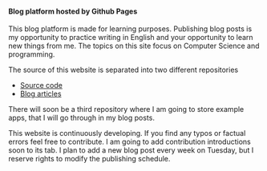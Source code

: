 <!---
<title>Computer Science blog platform hosted by Github Pages</title>
<description>This blog platform is made for learning purposes. Publishing blog posts is my opportunity to practice writing in English and your opportunity to learn new things from me.</description>
<name>Introduction</name>
<group>home</group>
<priority>1</priority>
--->
#### Blog platform hosted by Github Pages

This blog platform is made for learning purposes. Publishing blog posts is my opportunity to practice writing in English and your opportunity to learn new things from me. The topics on this site focus on Computer Science and programming.

The source of this website is separated into two different repositories
* [Source code](https://github.com/tsa-dom/gh-pages)
* [Blog articles](https://github.com/tsa-dom/contents)

There will soon be a third repository where I am going to store example apps, that I will go through in my blog posts.

This website is continuously developing. If you find any typos or factual errors feel free to contribute. I am going to add contribution introductions soon to its tab. I plan to add a new blog post every week on Tuesday, but I reserve rights to modify the publishing schedule.
